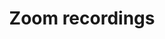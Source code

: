 ---
layout: encrypted
title: Zoom recordings
subtitle: ""

encrypted: 366aeef1a4cb7d003cc453a672ba95045294130aaf3d870cbb65c145f082ade1U2FsdGVkX1+9t8Y9mxAOSoofwlfJerfCYYHTXjxZENoHi7O8BGGG8r66uatGWE6cbPWsBr4tsvQlDfi3TIiopRQX/EB3N81fDWZRG/ONgYqSJ8LlcfMgVHjZamffAPCz+iNmYEMrY9fta4tU87Cx5iSDhw9OV23UrgCIp+bfG5w=
---